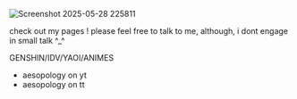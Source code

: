 ![Screenshot 2025-05-28 225811](https://github.com/user-attachments/assets/2dc17084-ac10-4e82-934a-a3d17e0b3160)




check out my pages !
please feel free to talk to me, although, i dont engage in small talk ^_^

GENSHIN/IDV/YAOI/ANIMES

- aesopology on yt
- aesopology on tt
  
